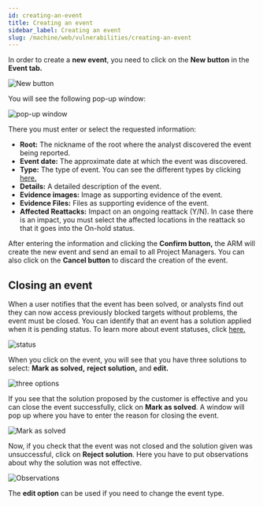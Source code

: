 ```yaml
---
id: creating-an-event
title: Creating an event
sidebar_label: Creating an event
slug: /machine/web/vulnerabilities/creating-an-event
---
```


In order to create a **new event**,
you need to click on the **New button**
in the **Event tab.**

![New button](https://res.cloudinary.com/fluid-attacks/image/upload/v1669375967/docs/web/vulnerabilities/creating-an-event/new_event.png)

You will see the following pop-up window:

![pop-up window](https://res.cloudinary.com/fluid-attacks/image/upload/v1669376103/docs/web/vulnerabilities/creating-an-event/popup_window.png)

There you must enter or select
the requested information:

- **Root:**
  The nickname of the root where
  the analyst discovered the
  event being reported.
- **Event date:**
  The approximate date at which
  the event was discovered.
- **Type:**
  The type of event.
  You can see the different types
  by clicking [here.](/machine/web/groups/events/#types-of-events)
- **Details:**
  A detailed description of the event.
- **Evidence images:**
  Image as supporting evidence of the event.
- **Evidence Files:**
  Files as supporting evidence of the event.
- **Affected Reattacks:**
  Impact on an ongoing reattack (Y/N).
  In case there is an impact,
  you must select the affected locations
  in the reattack so that it goes into
  the On-hold status.

After entering the information and clicking
the **Confirm button,**
the ARM will create the new event and
send an email to all Project Managers.
You can also click on the **Cancel button**
to discard the creation of the event.

## Closing an event

When a user notifies that the
event has been solved,
or analysts find out they can
now access previously blocked
targets without problems,
the event must be closed.
You can identify that an event
has a solution applied when
it is pending status.
To learn more about event statuses,
click [here.](/machine/web/groups/events/#status-in-the-event)

![status](https://res.cloudinary.com/fluid-attacks/image/upload/v1669378385/docs/web/vulnerabilities/creating-an-event/status.png)

When you click on the event,
you will see that you have three
solutions to select:
**Mark as solved,**
**reject solution,**
and **edit.**

![three options](https://res.cloudinary.com/fluid-attacks/image/upload/v1669380423/docs/web/vulnerabilities/creating-an-event/three_options.png)

If you see that the solution
proposed by the customer is
effective and you can close
the event successfully,
click on **Mark as solved**.
A window will pop up where
you have to enter the reason
for closing the event.

![Mark as solved](https://res.cloudinary.com/fluid-attacks/image/upload/v1669380536/docs/web/vulnerabilities/creating-an-event/mark_solved.png)

Now,
if you check that the event was not
closed and the solution given was unsuccessful,
click on **Reject solution**.
Here you have to put observations
about why the solution was not effective.

![Observations](https://res.cloudinary.com/fluid-attacks/image/upload/v1669380729/docs/web/vulnerabilities/creating-an-event/observation.png)

The **edit option** can be used if you
need to change the event type.
